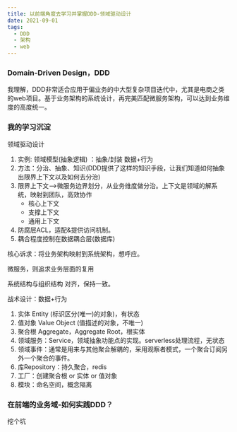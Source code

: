 ```yaml
---
title: 以前端角度去学习并掌握DDD-领域驱动设计
date: 2021-09-01
tags:
  - DDD
  - 架构
  - web
---
```

### Domain-Driven Design，DDD
我理解，DDD非常适合应用于偏业务的中大型复杂项目迭代中，尤其是电商之类的web项目。基于业务架构的系统设计，再完美匹配微服务架构，可以达到业务维度的高度统一。

### 我的学习沉淀
领域驱动设计
1. 实例:  领域模型(抽象逻辑) ：抽象/封装 数据+行为
2. 方法：分治、抽象、知识(DDD提供了这样的知识手段，让我们知道如何抽象出限界上下文以及如何去分治)
3. 限界上下文—>微服务边界划分，从业务维度做分治。上下文是领域的解系统，映射到团队，高效协作
    * 核心上下文
    * 支撑上下文
    * 通用上下文
4. 防腐层ACL，适配&提供访问机制。
5. 耦合程度控制在数据耦合层(数据库)

核心诉求：将业务架构映射到系统架构，想呼应。

微服务，则追求业务层面的复用

系统结构与组织结构 对齐，保持一致。

战术设计：数据+行为
1. 实体 Entity (标识区分(唯一)的对象)，有状态
2. 值对象 Value Object (值描述的对象，不唯一)
3. 聚合根 Aggregate，Aggregate Root，根实体  
4. 领域服务：Service，领域抽象功能点的实现。serverless处理流程，无状态
5. 领域事件：通常是用来与其他聚合解耦的，采用观察者模式，一个聚合订阅另外一个聚合的事件。
6. 库Repository：持久聚合，redis
7. 工厂：创建聚合根 or 实体 or 值对象
8. 模块：命名空间，概念隔离

### 在前端的业务域-如何实践DDD？
挖个坑